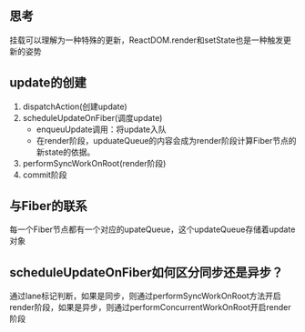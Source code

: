 ## 思考
挂载可以理解为一种特殊的更新，ReactDOM.render和setState也是一种触发更新的姿势
## update的创建
1. dispatchAction(创建update)
2. scheduleUpdateOnFiber(调度update)
    - enqueuUpdate调用：将update入队
    - 在render阶段，upduateQueue的内容会成为render阶段计算Fiber节点的新state的依据。 
2. performSyncWorkOnRoot(render阶段)
3. commit阶段
## 与Fiber的联系
每一个Fiber节点都有一个对应的upateQueue，这个updateQueue存储着update对象
## scheduleUpdateOnFiber如何区分同步还是异步？
通过lane标记判断，如果是同步，则通过performSyncWorkOnRoot方法开启render阶段，如果是异步，则通过performConcurrentWorkOnRoot开启render阶段